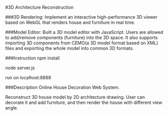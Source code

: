 #3D Architecture Reconstruction

###3D Rendering:
Implement an interactive high-performance 3D viewer based on WebGL that renders house and furniture in real time.

###Model Editor:
Built a 3D model editor with JavaScript. Users are allowed to add/remove components (furniture) into the 3D space. It also supports importing 3D components from CEMO(a 3D model format based on XML) files and exporting the whole model into common 3D formats.

###Instruction
npm install

node server.js

run on localhost:8888

###Description
Online House Decoration Web System. 

Reconstruct 3D house model by 2D architecture drawing. User can decorate it and add furniture, and then render the house with different view angle.


